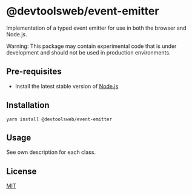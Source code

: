 # @devtoolsweb/event-emitter

Implementation of a typed event emitter for use in both the browser and Node.js.

Warning: This package may contain experimental code that is under development and should not be used in production environments.

## Pre-requisites

- Install the latest stable version of [Node.js](https://nodejs.org/en/)

## Installation

```
yarn install @devtoolsweb/event-emitter
```

## Usage

See own description for each class.

## License

[MIT](https://github.com/devtoolsweb/event-emitter/blob/master/LICENSE)
